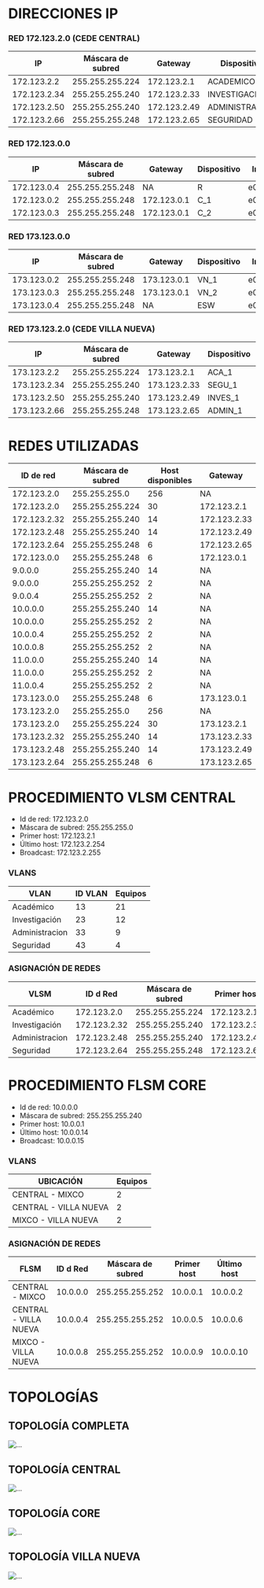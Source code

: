 # DIRECCIONES IP
### RED 172.123.2.0 (CEDE CENTRAL)
| IP           | Máscara de subred | Gateway      | Dispositivo    | Int  |
|--------------|-------------------|--------------|----------------|------|
| 172.123.2.2  | 255.255.255.224   | 172.123.2.1  | ACADEMICO      | eth0 |
| 172.123.2.34 | 255.255.255.240   | 172.123.2.33 | INVESTIGACIÓN  | eth0 |
| 172.123.2.50 | 255.255.255.240   | 172.123.2.49 | ADMINISTRACION | eth0 |
| 172.123.2.66 | 255.255.255.248   | 172.123.2.65 | SEGURIDAD      | eth0 |

### RED 172.123.0.0
| IP           | Máscara de subred | Gateway      | Dispositivo    | Int  |
|--------------|-------------------|--------------|----------------|------|
| 172.123.0.4  | 255.255.255.248   | NA           | R              | e0/1 |
| 172.123.0.2  | 255.255.255.248   | 172.123.0.1  | C_1            | e0/0 |
| 172.123.0.3  | 255.255.255.248   | 172.123.0.1  | C_2            | e0/0 |

### RED 173.123.0.0
| IP           | Máscara de subred | Gateway      | Dispositivo    | Int  |
|--------------|-------------------|--------------|----------------|------|
| 173.123.0.2  | 255.255.255.248   | 173.123.0.1  | VN_1           | e0/0 |
| 173.123.0.3  | 255.255.255.248   | 173.123.0.1  | VN_2           | e0/0 |
| 173.123.0.4  | 255.255.255.248   | NA           | ESW            | e0/0 |

### RED 173.123.2.0 (CEDE VILLA NUEVA)
| IP           | Máscara de subred | Gateway      | Dispositivo    | Int  |
|--------------|-------------------|--------------|----------------|------|
| 173.123.2.2  | 255.255.255.224   | 173.123.2.1  | ACA_1          | eth0 |
| 173.123.2.34 | 255.255.255.240   | 173.123.2.33 | SEGU_1         | eth0 |
| 173.123.2.50 | 255.255.255.240   | 173.123.2.49 | INVES_1        | eth0 |
| 173.123.2.66 | 255.255.255.248   | 173.123.2.65 | ADMIN_1        | eth0 |

# REDES UTILIZADAS
| ID de red    | Máscara de subred | Host disponibles | Gateway      |
|--------------|-------------------|------------------|--------------|
| 172.123.2.0  | 255.255.255.0     | 256              | NA           |
| 172.123.2.0  | 255.255.255.224   | 30               | 172.123.2.1  |
| 172.123.2.32 | 255.255.255.240   | 14               | 172.123.2.33 |
| 172.123.2.48 | 255.255.255.240   | 14               | 172.123.2.49 |
| 172.123.2.64 | 255.255.255.248   | 6                | 172.123.2.65 |
| 172.123.0.0  | 255.255.255.248   | 6                | 172.123.0.1  |
| 9.0.0.0      | 255.255.255.240   | 14               | NA           |
| 9.0.0.0      | 255.255.255.252   | 2                | NA           |
| 9.0.0.4      | 255.255.255.252   | 2                | NA           |
| 10.0.0.0     | 255.255.255.240   | 14               | NA           |
| 10.0.0.0     | 255.255.255.252   | 2                | NA           |
| 10.0.0.4     | 255.255.255.252   | 2                | NA           |
| 10.0.0.8     | 255.255.255.252   | 2                | NA           |
| 11.0.0.0     | 255.255.255.240   | 14               | NA           |
| 11.0.0.0     | 255.255.255.252   | 2                | NA           |
| 11.0.0.4     | 255.255.255.252   | 2                | NA           |
| 173.123.0.0  | 255.255.255.248   | 6                | 173.123.0.1  |
| 173.123.2.0  | 255.255.255.0     | 256              | NA           |
| 173.123.2.0  | 255.255.255.224   | 30               | 173.123.2.1  |
| 173.123.2.32 | 255.255.255.240   | 14               | 173.123.2.33 |
| 173.123.2.48 | 255.255.255.240   | 14               | 173.123.2.49 |
| 173.123.2.64 | 255.255.255.248   | 6                | 173.123.2.65 |

# PROCEDIMIENTO VLSM CENTRAL 
- Id de red: 172.123.2.0
- Máscara de subred: 255.255.255.0
- Primer host: 172.123.2.1
- Último host: 172.123.2.254
- Broadcast: 172.123.2.255

### VLANS
| VLAN           | ID VLAN | Equipos |
|----------------|---------|---------|
| Académico      | 13      | 21      |
| Investigación  | 23      | 12      |
| Administracion | 33      | 9       |
| Seguridad      | 43      | 4       |

### ASIGNACIÓN DE REDES
| VLSM           | ID d Red     | Máscara de subred | Primer host  | Último host  | Broadcast    |
|----------------|--------------|------------------ |--------------|--------------|--------------|
| Académico      | 172.123.2.0  | 255.255.255.224   | 172.123.2.1  | 172.123.2.30 | 172.123.2.31 |
| Investigación  | 172.123.2.32 | 255.255.255.240   | 172.123.2.33 | 172.123.2.46 | 172.123.2.47 |
| Administracion | 172.123.2.48 | 255.255.255.240   | 172.123.2.49 | 172.123.2.62 | 172.123.2.63 |
| Seguridad      | 172.123.2.64 | 255.255.255.248   | 172.123.2.65 | 172.123.2.70 | 172.123.2.71 |

# PROCEDIMIENTO FLSM CORE
- Id de red: 10.0.0.0
- Máscara de subred: 255.255.255.240
- Primer host: 10.0.0.1
- Último host: 10.0.0.14
- Broadcast: 10.0.0.15

### VLANS
| UBICACIÓN             | Equipos |
|-----------------------|---------|
| CENTRAL - MIXCO       | 2       |
| CENTRAL - VILLA NUEVA | 2       |
| MIXCO - VILLA NUEVA   | 2       |

### ASIGNACIÓN DE REDES
| FLSM                  | ID d Red     | Máscara de subred | Primer host  | Último host  | Broadcast    |
|-----------------------|--------------|------------------ |--------------|--------------|--------------|
| CENTRAL - MIXCO       | 10.0.0.0     | 255.255.255.252   | 10.0.0.1     | 10.0.0.2     | 10.0.0.3     |
| CENTRAL - VILLA NUEVA | 10.0.0.4     | 255.255.255.252   | 10.0.0.5     | 10.0.0.6     | 10.0.0.7     |
| MIXCO - VILLA NUEVA   | 10.0.0.8     | 255.255.255.252   | 10.0.0.9     | 10.0.0.10    | 10.0.0.11    |

# TOPOLOGÍAS
## TOPOLOGÍA COMPLETA
![...](./Topologia1.PNG)


## TOPOLOGÍA CENTRAL
![...](./Topologia2.PNG)


## TOPOLOGÍA CORE
![...](./Topologia3.PNG)


## TOPOLOGÍA VILLA NUEVA
![...](./Topologia4.PNG)